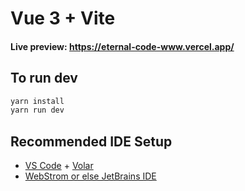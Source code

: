 # Vue 3 + Vite

#### Live preview: https://eternal-code-www.vercel.app/

## To run dev

```bash
yarn install
yarn run dev
```

## Recommended IDE Setup

- [VS Code](https://code.visualstudio.com/) + [Volar](https://marketplace.visualstudio.com/items?itemName=Vue.volar)
- [WebStrom or else JetBrains IDE](https://jetbrains.com) 
